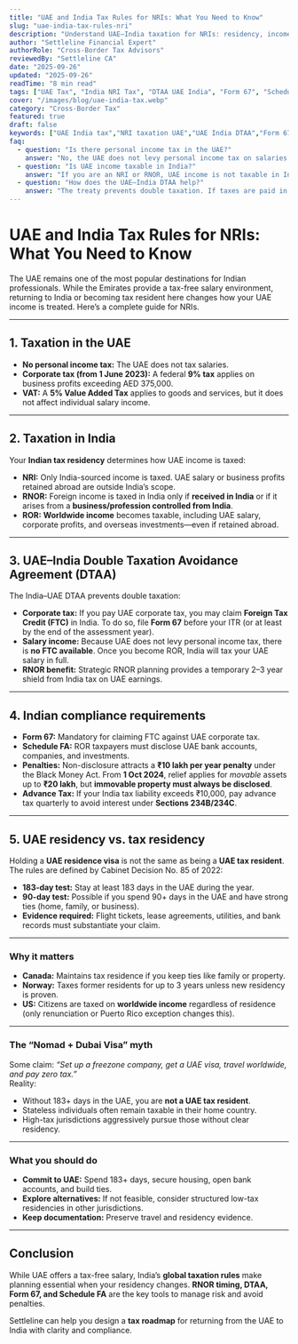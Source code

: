 ```yaml
---
title: "UAE and India Tax Rules for NRIs: What You Need to Know"
slug: "uae-india-tax-rules-nri"
description: "Understand UAE–India taxation for NRIs: residency, income tax, DTAA, remittances, and compliance like Schedule FA and Form 67."
author: "Settleline Financial Expert"
authorRole: "Cross-Border Tax Advisors"
reviewedBy: "Settleline CA"
date: "2025-09-26"
updated: "2025-09-26"
readTime: "8 min read"
tags: ["UAE Tax", "India NRI Tax", "DTAA UAE India", "Form 67", "Schedule FA"]
cover: "/images/blog/uae-india-tax.webp"
category: "Cross-Border Tax"
featured: true
draft: false
keywords: ["UAE India tax","NRI taxation UAE","UAE India DTAA","Form 67 UAE income","Schedule FA NRI","UAE residency tax India","NRI return UAE to India","double taxation UAE India","UAE global income India"]
faq:
  - question: "Is there personal income tax in the UAE?"
    answer: "No, the UAE does not levy personal income tax on salaries. However, since June 2023, a federal corporate tax applies on business profits above the threshold."
  - question: "Is UAE income taxable in India?"
    answer: "If you are an NRI or RNOR, UAE income is not taxable in India unless received here. As an ROR, your global income, including UAE salary or business profits, becomes taxable in India."
  - question: "How does the UAE–India DTAA help?"
    answer: "The treaty prevents double taxation. If taxes are paid in the UAE (e.g., corporate tax), you can claim Foreign Tax Credit in India by filing Form 67."
---
```


# UAE and India Tax Rules for NRIs: What You Need to Know

The UAE remains one of the most popular destinations for Indian professionals. While the Emirates provide a tax-free salary environment, returning to India or becoming tax resident here changes how your UAE income is treated. Here’s a complete guide for NRIs.

---

## 1. Taxation in the UAE

- **No personal income tax:** The UAE does not tax salaries.  
- **Corporate tax (from 1 June 2023):** A federal **9% tax** applies on business profits exceeding AED 375,000.  
- **VAT:** A **5% Value Added Tax** applies to goods and services, but it does not affect individual salary income.

---

## 2. Taxation in India

Your **Indian tax residency** determines how UAE income is taxed:

- **NRI:** Only India-sourced income is taxed. UAE salary or business profits retained abroad are outside India’s scope.  
- **RNOR:** Foreign income is taxed in India only if **received in India** or if it arises from a **business/profession controlled from India**.  
- **ROR:** **Worldwide income** becomes taxable, including UAE salary, corporate profits, and overseas investments—even if retained abroad.

---

## 3. UAE–India Double Taxation Avoidance Agreement (DTAA)

The India–UAE DTAA prevents double taxation:

- **Corporate tax:** If you pay UAE corporate tax, you may claim **Foreign Tax Credit (FTC)** in India. To do so, file **Form 67** before your ITR (or at least by the end of the assessment year).  
- **Salary income:** Because UAE does not levy personal income tax, there is **no FTC available**. Once you become ROR, India will tax your UAE salary in full.  
- **RNOR benefit:** Strategic RNOR planning provides a temporary 2–3 year shield from India tax on UAE earnings.

---

## 4. Indian compliance requirements

- **Form 67:** Mandatory for claiming FTC against UAE corporate tax.  
- **Schedule FA:** ROR taxpayers must disclose UAE bank accounts, companies, and investments.  
- **Penalties:** Non-disclosure attracts a **₹10 lakh per year penalty** under the Black Money Act. From **1 Oct 2024**, relief applies for *movable* assets up to **₹20 lakh**, but **immovable property must always be disclosed**.  
- **Advance Tax:** If your India tax liability exceeds ₹10,000, pay advance tax quarterly to avoid interest under **Sections 234B/234C**.

---

## 5. UAE residency vs. tax residency

Holding a **UAE residence visa** is not the same as being a **UAE tax resident**. The rules are defined by Cabinet Decision No. 85 of 2022:

- **183-day test:** Stay at least 183 days in the UAE during the year.  
- **90-day test:** Possible if you spend 90+ days in the UAE and have strong ties (home, family, or business).  
- **Evidence required:** Flight tickets, lease agreements, utilities, and bank records must substantiate your claim.

---

### Why it matters

- **Canada:** Maintains tax residence if you keep ties like family or property.  
- **Norway:** Taxes former residents for up to 3 years unless new residency is proven.  
- **US:** Citizens are taxed on **worldwide income** regardless of residence (only renunciation or Puerto Rico exception changes this).

---

### The “Nomad + Dubai Visa” myth

Some claim: *“Set up a freezone company, get a UAE visa, travel worldwide, and pay zero tax.”*  
Reality:  
- Without 183+ days in the UAE, you are **not a UAE tax resident**.  
- Stateless individuals often remain taxable in their home country.  
- High-tax jurisdictions aggressively pursue those without clear residency.

---

### What you should do

- **Commit to UAE:** Spend 183+ days, secure housing, open bank accounts, and build ties.  
- **Explore alternatives:** If not feasible, consider structured low-tax residencies in other jurisdictions.  
- **Keep documentation:** Preserve travel and residency evidence.

---

## Conclusion

While UAE offers a tax-free salary, India’s **global taxation rules** make planning essential when your residency changes. **RNOR timing, DTAA, Form 67, and Schedule FA** are the key tools to manage risk and avoid penalties.

Settleline can help you design a **tax roadmap** for returning from the UAE to India with clarity and compliance.
